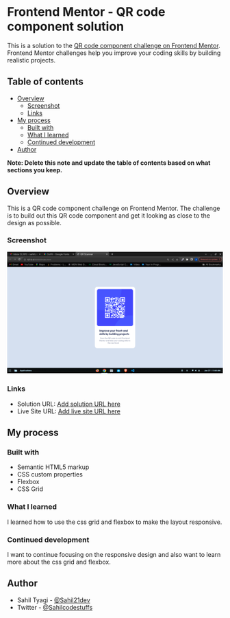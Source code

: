 # Frontend Mentor - QR code component solution

This is a solution to the [QR code component challenge on Frontend Mentor](https://www.frontendmentor.io/challenges/qr-code-component-iux_sIO_H). Frontend Mentor challenges help you improve your coding skills by building realistic projects.

## Table of contents

- [Overview](#overview)
  - [Screenshot](#screenshot)
  - [Links](#links)
- [My process](#my-process)
  - [Built with](#built-with)
  - [What I learned](#what-i-learned)
  - [Continued development](#continued-development)
- [Author](#author)

**Note: Delete this note and update the table of contents based on what sections you keep.**

## Overview

This is a QR code component challenge on Frontend Mentor. The challenge is to build out this QR code component and get it looking as close to the design as possible.

### Screenshot

![Desktop-view](<Screenshot from 2024-01-27 11-44-14.png>)

### Links

- Solution URL: [Add solution URL here](https://sahil21dev.github.io/QR/)
- Live Site URL: [Add live site URL here](https://sahil21dev.github.io/QR/)

## My process

### Built with

- Semantic HTML5 markup
- CSS custom properties
- Flexbox
- CSS Grid

### What I learned

I learned how to use the css grid and flexbox to make the layout responsive.

### Continued development

I want to continue focusing on the responsive design and also want to learn more about the css grid and flexbox.

## Author

- Sahil Tyagi - [@Sahil21dev](https://frontendmentor.io/profile/Sahil21dev)
- Twitter - [@Sahilcodestuffs](https://twitter.com/Sahilcodestuffs)

